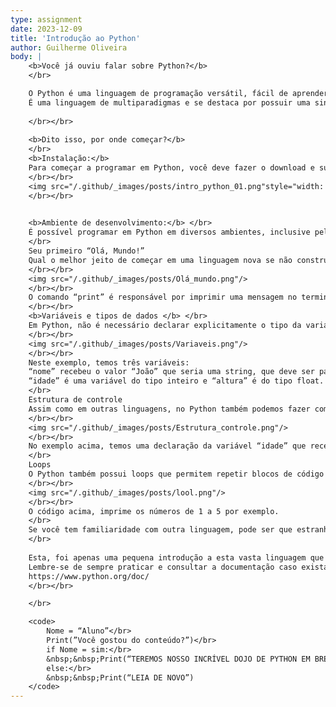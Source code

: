 ```yaml
---
type: assignment
date: 2023-12-09
title: 'Introdução ao Python'
author: Guilherme Oliveira
body: |
    <b>Você já ouviu falar sobre Python?</b>  
    </br>

    O Python é uma linguagem de programação versátil, fácil de aprender, e poderosa o suficiente para lidar com uma variedade de tarefas, como o desenvolvimento web, análise de dados e programação de jogos. Foi criada na década de 90 por Guido van Rossum.
    É uma linguagem de multiparadigmas e se destaca por possuir uma sintaxe simplificada, o que pode ser um ponto positivo para quem está iniciando no mundo da programação.
    
    </br></br>
    
    <b>Dito isso, por onde começar?</b>
    </br>
    <b>Instalação:</b>
    Para começar a programar em Python, você deve fazer o download e sua instalação em seu sistema operacional através do site https://www.python.org/.  O Python está disponível para diversas plataformas, como Windows, MacOs e vem instalado por padrão em diversas distribuições Linux. É recomendado que você procure sempre a versão estável (stable). Durante a instalação, certifique-se de marcar a opção que adiciona o Python ao PATH, facilitando a execução de programas a partir do terminal ou prompt de comando. 
    </br></br>
    <img src="/.github/_images/posts/intro_python_01.png"style="width: 100%; height: auto;"/>
    </br></br>
    

    <b>Ambiente de desenvolvimento:</b> </br>
    É possível programar em Python em diversos ambientes, inclusive pelo próprio terminal apenas digitando o comando python, que abrirá a linha de comando da linguagem. Para desenvolvimentos mais robustos, é recomendado o uso de IDE’s para melhor visualização e controle dos arquivos, como por exemplo o Visual Studio  Code ou o PyCharm (este último pode ser conseguido gratuitamente através do email institucional no site https://www.jetbrains.com/pt-br/pycharm/)
    </br>
    Seu primeiro “Olá, Mundo!”
    Qual o melhor jeito de começar em uma linguagem nova se não construindo o primeiro “Olá, Mundo!”? No Python isso pode ser feito através da simples linha de código a seguir: 
    </br></br>
    <img src="/.github/_images/posts/Olá_mundo.png"/>
    </br></br>
    O comando “print” é responsável por imprimir uma mensagem no terminal, tal como “printf” em C e “System.out.print” em Java.
    </br></br>
    <b>Variáveis e tipos de dados </b> </br>
    Em Python, não é necessário declarar explicitamente o tipo da variável. A linguagem muda o tipo da variável dinamicamente baseado no dado que ela mantém.
    </br></br>
    <img src="/.github/_images/posts/Variaveis.png"/>
    </br></br>
    Neste exemplo, temos três variáveis:
    “nome” recebeu o valor “João” que seria uma string, que deve ser passada entre aspas simples ou duplas.
    “idade” é uma variável do tipo inteiro e “altura” é do tipo float. Caso os números fossem passados dentro de aspas, eles também seriam considerados string.
    </br>
    Estrutura de controle
    Assim como em outras linguagens, no Python também podemos fazer com que nosso código tome decisões:
    </br></br>
    <img src="/.github/_images/posts/Estrutura_controle.png"/>
    </br></br>
    No exemplo acima, temos uma declaração da variável “idade” que recebeu um valor 18 do tipo inteiro e logo abaixo temos a estrutura de decisão do tipo “if”que retorna duas mensagens diferentes, no caso da idade ser ou não maior ou igual à 18.
    </br>
    Loops
    O Python também possui loops que permitem repetir blocos de código baseado em condições:
    </br></br>
    <img src="/.github/_images/posts/lool.png"/>
    </br></br>
    O código acima, imprime os números de 1 a 5 por exemplo.
    </br>
    Se você tem familiaridade com outra linguagem, pode ser que estranhe a sintaxe um pouco diferente no início, mas a lógica se aplica igualmente a todas elas.
    </br>
    
    Esta, foi apenas uma pequena introdução a esta vasta linguagem que pode te proporcionar projetos e resultados interessantes à medida que você aprimorar seus conhecimentos nela.
    Lembre-se de sempre praticar e consultar a documentação caso exista alguma dúvida.
    https://www.python.org/doc/
    </br></br>

    </br>

    <code>
        Nome = “Aluno”</br>
        Print(”Você gostou do conteúdo?”)</br>
        if Nome = sim:</br>
        &nbsp;&nbsp;Print(“TEREMOS NOSSO INCRÍVEL DOJO DE PYTHON EM BREVE”)</br>
        else:</br>
        &nbsp;&nbsp;Print(“LEIA DE NOVO”)
    </code>
---
```

